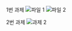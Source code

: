 1번 과제
![파일 1](https://user-images.githubusercontent.com/80961414/112727154-5c1f7880-8f64-11eb-9254-fba5b11ec414.PNG)
![파일 2](https://user-images.githubusercontent.com/80961414/112727156-5d50a580-8f64-11eb-903f-3f56d0de010c.PNG)

2번 과제
![과제 2](https://user-images.githubusercontent.com/80961414/112727162-62adf000-8f64-11eb-9585-c47bcefa4e3e.PNG)
